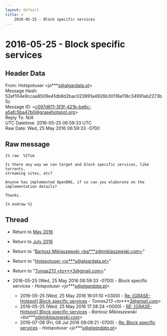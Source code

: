 ```yaml
---
layout: default
title: >
    2016-05-25 - Block specific services
---
```


# 2016-05-25 - Block specific services

## Header Data

From: Hotspotuser \<jo***s@algardata.pt\><br>
Message Hash: 52ef104e9ccaa8509e41db8d2bac023991a4926b30118e118c34991ab2273b5c<br>
Message ID: \<c097d611-3f3f-421b-be6c-a5afc5ba47b0@grasehotspot.org\><br>
Reply To: _N/A_<br>
UTC Datetime: 2016-05-25 06:59:33 UTC<br>
Raw Date: Wed, 25 May 2016 06:59:33 -0700<br>

## Raw message

```
{% raw  %}Tim

Is there any way we can target and block specific services, like torrents, 
streaming sites, etc?

Anyone has implemented OpenDNS, if so can you elaborate on the 
implementation details?

Thanks.

{% endraw %}
```

## Thread

+ Return to [May 2016](/archive/2016/05)
+ Return to [July 2016](/archive/2016/07)

+ Return to "[Bartosz Miklaszewski <ba***z<span>@</span>miklaszewski.com>](/authors/ba___z_at_miklaszewski_com)"
+ Return to "[Hotspotuser <jo***s<span>@</span>algardata.pt>](/authors/jo___s_at_algardata_pt)"
+ Return to "[Tomas213 <to***3<span>@</span>gmail.com>](/authors/to___3_at_gmail_com)"

+ 2016-05-25 (Wed, 25 May 2016 06:59:33 -0700) - Block specific services - _Hotspotuser \<jo***s@algardata.pt\>_
  + 2016-05-25 (Wed, 25 May 2016 19:01:10 +0300) - [Re: [GRASE-Hotspot] Block specific services](/archive/2016/05/a753c931d6f8f05253aa1a9177ab865828f24674d6a8b65653c29309fc3fe134) - _Tomas213 \<to***3@gmail.com\>_
  + 2016-05-25 (Wed, 25 May 2016 17:38:24 +0000) - [RE: [GRASE-Hotspot] Block specific services](/archive/2016/05/8eaa8134b1c73c453c6d3b11c107472c94f761daff1f452f5aeeeec90d6b91db) - _Bartosz Miklaszewski \<ba***z@miklaszewski.com\>_
  + 2016-07-08 (Fri, 08 Jul 2016 08:09:21 -0700) - [Re: Block specific services](/archive/2016/07/63f43cbbb94c510e5a7d8e7be3fee9096fd357dbdab30ca2c46623b6c3bd6118) - _Hotspotuser \<jo***s@algardata.pt\>_

